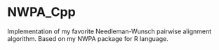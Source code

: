 # NWPA_Cpp
Implementation of my favorite Needleman-Wunsch pairwise alignment algorithm. Based on my NWPA package for R language.
